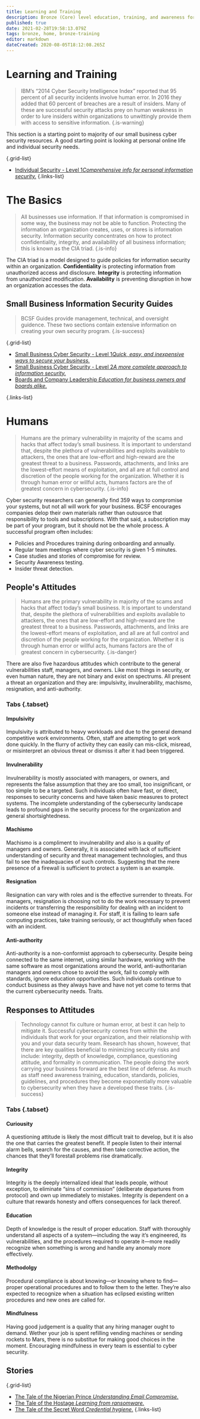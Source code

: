 ```yaml
---
title: Learning and Training
description: Bronze (Core) level education, training, and awareness for boards, owners, managers, and IT professionals. 
published: true
date: 2021-02-28T19:58:13.079Z
tags: bronze, home, bronze-training
editor: markdown
dateCreated: 2020-08-05T18:12:08.265Z
---
```


# Learning and Training

> IBM’s “2014 Cyber Security Intelligence Index” reported that 95 percent of all security incidents involve human error. In 2016 they added that 60 percent of breaches are a result of insiders. Many of these are successful security attacks prey on human weakness in order to lure insiders within organizations to unwittingly provide them with access to sensitive information.
{.is-warning}

This section is a starting point to majority of our small business cyber security resources. A good starting point is looking at personal online life and individual security needs.

{.grid-list}
- [Individual Security - Level 1*Comprehensive info for personal information security.*](/bronze-training/individual-cybersecurity)
{.links-list}

# The Basics
> All businesses use information. If that information is compromised in some way, the business may not be able to function. Protecting the information an organization creates, uses, or stores is information security. Information security concentrates on how to protect confidentiality, integrity, and availability of all business information; this is known as the CIA triad.
{.is-info}

The CIA triad is a model designed to guide policies for information security within an organization. **Confidentiality** is protecting information from unauthorized access and disclosure. **Integrity** is protecting information from unauthorized modification. **Availability** is preventing disruption in how an organization accesses the data.

## Small Business Information Security Guides

> BCSF Guides provide management, technical, and oversight guidence.  These two sections contain extensive information on creating your own security program. 
{.is-success}


{.grid-list}
- [Small Business Cyber Security - Level 1*Quick, easy, and inexpensive ways to secure your business.*](/bronze-training/background-simple)
- [Small Business Cyber Security - Level 2*A more complete approach to information security.*](/bronze-training/background-advanced)
- [Boards and Company Leadership *Education for business owners and boards alike.*](/bronze-training/background-boards)

{.links-list}

# Humans
> Humans are the primary vulnerability in majority of the scams and hacks that affect today’s small business. It is important to understand that, despite the plethora of vulnerabilities and exploits available to attackers, the ones that are low-effort and high-reward are the greatest threat to a business. Passwords, attachments, and links are the lowest-effort means of exploitation, and all are at full control and discretion of the people working for the organization. Whether it is through human error or willful acts, humans factors are the of greatest concern in cybersecurity.
{.is-info}

Cyber security researchers can generally find 359 ways to compromise your systems, but not all will work for your business.  BCSF encourages companies delop their own materials rather than outousrce that responsibility to tools and subscriptions.  With that said, a subscription may be part of your program, but it should not be the whole process.  A successful program often includes:

- Policies and Procedures training during onboarding and annually.
- Regular team meetings where cyber security is given 1-5 minutes.
- Case studies and stories of compromise for review.
- Security Awareness testing. 
- Insider threat detection. 

## People's Attitudes
> Humans are the primary vulnerability in majority of the scams and hacks that affect today’s small business. It is important to understand that, despite the plethora of vulnerabilities and exploits available to attackers, the ones that are low-effort and high-reward are the greatest threat to a business. Passwords, attachments, and links are the lowest-effort means of exploitation, and all are at full control and discretion of the people working for the organization. Whether it is through human error or willful acts, humans factors are the of greatest concern in cybersecurity.
{.is-danger}

There are also five hazardous attitudes which contribute to the general vulnerabilities staff, managers, and owners. Like most things in security, or even human nature, they are not binary and exist on spectrums. All present a threat an organization and they are: impulsivity, invulnerability, machismo, resignation, and anti-authority.

### Tabs {.tabset}
#### Impulsivity

Impulsivity is attributed to heavy workloads and due to the general demand competitive work environments. Often, staff are attempting to get work done quickly. In the flurry of activity they can easily can mis-click, misread, or misinterpret an obvious threat or dismiss it after it had been triggered.

#### Invulnerability

Invulnerability is mostly associated with managers, or owners, and represents the false assumption that they are too small, too insignificant, or too simple to be a targeted. Such individuals often have fast, or direct, responses to security concerns and have taken basic measures to protect systems. The incomplete understanding of the cybersecurity landscape leads to profound gaps in the security process for the organization and general shortsightedness.

#### Machismo

Machismo is a compliment to invulnerability and also is a quality of managers and owners. Generally, it is associated with lack of sufficient understanding of security and threat management technologies, and thus fail to see the inadequacies of such controls. Suggesting that the mere presence of a firewall is sufficient to protect a system is an example.

#### Resignation

Resignation can vary with roles and is the effective surrender to threats. For managers, resignation is choosing not to do the work necessary to prevent incidents or transferring the responsibility for dealing with an incident to someone else instead of managing it. For staff, it is failing to learn safe computing practices, take training seriously, or act thoughtfully when faced with an incident.

#### Anti-authority

Anti-authority is a non-conformist approach to cybersecurity. Despite being connected to the same internet, using similar hardware, working with the same software as most organizations around the world, anti-authoritarian managers and owners chose to avoid the work, fail to comply with standards, ignore education opportunities. Such individuals continue to conduct business as they always have and have not yet come to terms that the current cybersecurity needs.
Traits.

## Responses to Attitudes
> Technology cannot fix culture or human error, at best it can help to mitigate it. Successful cybersecurity comes from within the individuals that work for your organization, and their relationship with you and your data security team. Research has shown, however, that there are key qualities beneficial to minimizing security risks and include: integrity, depth of knowledge, compliance, questioning attitude, and formality in communication. The people doing the work carrying your business forward are the best line of defense. As much as staff need awareness training, education, standards, policies, guidelines, and procedures they become exponentially more valuable to cybersecurity when they have a developed these traits.
{.is-success}

### Tabs {.tabset}

#### Curiousity

A questioning attitude is likely the most difficult trait to develop, but it is also the one that carries the greatest benefit. If people  listen to their internal alarm bells, search for the causes, and then take corrective action, the chances that they’ll forestall problems rise dramatically.

#### Integrity

Integrity is the deeply internalized ideal that leads people, without exception, to eliminate “sins of commission” (deliberate departures from protocol) and own up immediately to mistakes. Integrity is dependent on a culture that rewards honesty and offers consequences for lack thereof.

#### Education

Depth of knowledge is the result of proper education. Staff with thoroughly understand all aspects of a system—including the way it’s engineered, its vulnerabilities, and the procedures required to operate it—more readily recognize when something is wrong and handle any anomaly more effectively.

#### Methodolgy 

Procedural compliance is about knowing—or knowing where to find—proper operational procedures and to follow them to the letter. They’re also expected to recognize when a situation has eclipsed existing written procedures and new ones are called for.

#### Mindfulness

Having good judgement is a quality that any hiring manager ought to demand.  Wether your job is spent refilling vending machines or sending rockets to Mars, there is no substitue for making good choices in the moment. Encouraging mindfulness in every team is essential to cyber securiity.



## Stories
{.grid-list}
- [The Tale of the Nigerian Prince *Understanding Email Compromise.*](/bronze-training/story-nigerian-prince)
- [The Tale of the Hostage *Learning from ransomware.*](/bronze-training/story-hostage)
- [The Tale of the Secret Word *Credential hygiene.*](/bronze-training/story-secret-word)
{.links-list}

